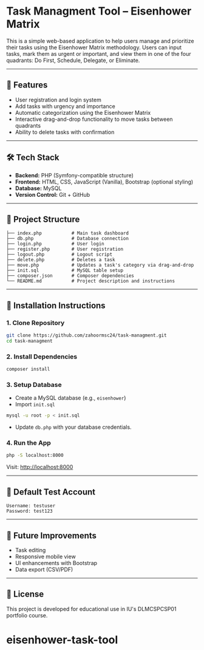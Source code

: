 # Task Managment Tool – Eisenhower Matrix

This is a simple web-based application to help users manage and prioritize their tasks using the Eisenhower Matrix methodology. Users can input tasks, mark them as urgent or important, and view them in one of the four quadrants: Do First, Schedule, Delegate, or Eliminate.

---

## 🚀 Features

- User registration and login system
- Add tasks with urgency and importance
- Automatic categorization using the Eisenhower Matrix
- Interactive drag-and-drop functionality to move tasks between quadrants
- Ability to delete tasks with confirmation

---

## 🛠️ Tech Stack

- **Backend:** PHP (Symfony-compatible structure)
- **Frontend:** HTML, CSS, JavaScript (Vanilla), Bootstrap (optional styling)
- **Database:** MySQL
- **Version Control:** Git + GitHub

---

## 📁 Project Structure

```
├── index.php           # Main task dashboard
├── db.php              # Database connection
├── login.php           # User login
├── register.php        # User registration
├── logout.php          # Logout script
├── delete.php          # Deletes a task
├── move.php            # Updates a task's category via drag-and-drop
├── init.sql            # MySQL table setup
├── composer.json       # Composer dependencies
└── README.md           # Project description and instructions
```

---

## 🧪 Installation Instructions

### 1. Clone Repository
```bash
git clone https://github.com/zahoormsc24/task-managment.git
cd task-managment
```

### 2. Install Dependencies
```bash
composer install
```

### 3. Setup Database
- Create a MySQL database (e.g., `eisenhower`)
- Import `init.sql`

```bash
mysql -u root -p < init.sql
```

- Update `db.php` with your database credentials.

### 4. Run the App
```bash
php -S localhost:8000
```
Visit: [http://localhost:8000](http://localhost:8000)

---

## 👤 Default Test Account
```
Username: testuser
Password: test123
```

---

## 📌 Future Improvements
- Task editing
- Responsive mobile view
- UI enhancements with Bootstrap
- Data export (CSV/PDF)

---

## 📄 License
This project is developed for educational use in IU's DLMCSPCSP01 portfolio course.
# eisenhower-task-tool
